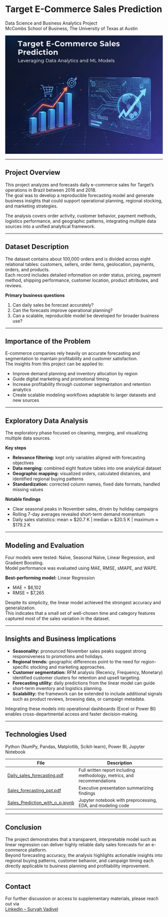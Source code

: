 # Target E-Commerce Sales Prediction
Data Science and Business Analytics Project  
McCombs School of Business, The University of Texas at Austin

![Target E-Commerce Sales Analysis](Sales_forecasting.png)

---

## Project Overview
This project analyzes and forecasts daily e-commerce sales for Target’s operations in Brazil between 2016 and 2018.  
The goal was to develop a reproducible forecasting model and generate business insights that could support operational planning, regional stocking, and marketing strategies.  

The analysis covers order activity, customer behavior, payment methods, logistics performance, and geographic patterns, integrating multiple data sources into a unified analytical framework.

---

## Dataset Description
The dataset contains about 100,000 orders and is divided across eight relational tables: customers, sellers, order items, geolocation, payments, orders, and products.  
Each record includes detailed information on order status, pricing, payment method, shipping performance, customer location, product attributes, and reviews.

**Primary business questions**
1. Can daily sales be forecast accurately?  
2. Can the forecasts improve operational planning?  
3. Can a scalable, reproducible model be developed for broader business use?

---

## Importance of the Problem
E-commerce companies rely heavily on accurate forecasting and segmentation to maintain profitability and customer satisfaction.  
The insights from this project can be applied to:
- Improve demand planning and inventory allocation by region  
- Guide digital marketing and promotional timing  
- Increase profitability through customer segmentation and retention analytics  
- Create scalable modeling workflows adaptable to larger datasets and new sources  

---

## Exploratory Data Analysis
The exploratory phase focused on cleaning, merging, and visualizing multiple data sources.

**Key steps**
- **Relevance filtering:** kept only variables aligned with forecasting objectives  
- **Data merging:** combined eight feature tables into one analytical dataset  
- **Geographic mapping:** visualized orders, calculated distances, and identified regional buying patterns  
- **Standardization:** corrected column names, fixed date formats, handled missing values  

**Notable findings**
- Clear seasonal peaks in November sales, driven by holiday campaigns  
- Rolling 7-day averages revealed short-term demand momentum  
- Daily sales statistics: mean ≈ $20.7 K  |  median ≈ $20.5 K  |  maximum ≈ $179.2 K  

---

## Modeling and Evaluation
Four models were tested: Naïve, Seasonal Naïve, Linear Regression, and Gradient Boosting.  
Model performance was evaluated using MAE, RMSE, sMAPE, and WAPE.  

**Best-performing model:** Linear Regression  
- MAE = $6,102  
- RMSE = $7,265  

Despite its simplicity, the linear model achieved the strongest accuracy and generalization.  
This indicates that a small set of well-chosen time and category features captured most of the sales variation in the dataset.

---

## Insights and Business Implications
- **Seasonality:** pronounced November sales peaks suggest strong responsiveness to promotions and holidays.  
- **Regional trends:** geographic differences point to the need for region-specific stocking and marketing approaches.  
- **Customer segmentation:** RFM analysis (Recency, Frequency, Monetary) identified customer clusters for retention and upsell targeting.  
- **Forecasting utility:** daily predictions from the linear model can guide short-term inventory and logistics planning.  
- **Scalability:** the framework can be extended to include additional signals such as product reviews, browsing data, or campaign metadata.  

Integrating these models into operational dashboards (Excel or Power BI) enables cross-departmental access and faster decision-making.

---

## Technologies Used
Python (NumPy, Pandas, Matplotlib, Scikit-learn), Power BI, Jupyter Notebook



| File | Description |
|------|--------------|
| [Daily_sales_forecasting.pdf](Daily_sales_forecasting.pdf) | Full written report including methodology, metrics, and recommendations |
| [Sales_forecasting_ppt.pdf](Sales_forecasting_ppt.pdf) | Executive presentation summarizing findings |
| [Sales_Prediction_with_o_p.ipynb](Sales_Prediction_with_o_p.ipynb) | Jupyter notebook with preprocessing, EDA, and modeling code |


---

## Conclusion
The project demonstrates that a transparent, interpretable model such as linear regression can deliver highly reliable daily sales forecasts for an e-commerce platform.  
Beyond forecasting accuracy, the analysis highlights actionable insights into regional buying patterns, customer behavior, and campaign timing each directly applicable to business planning and profitability improvement.

---

## Contact
For further discussion or access to supplementary materials, please reach out via  
[LinkedIn – Suryah Vadivel](https://www.linkedin.com/in/suryahvadivel)
